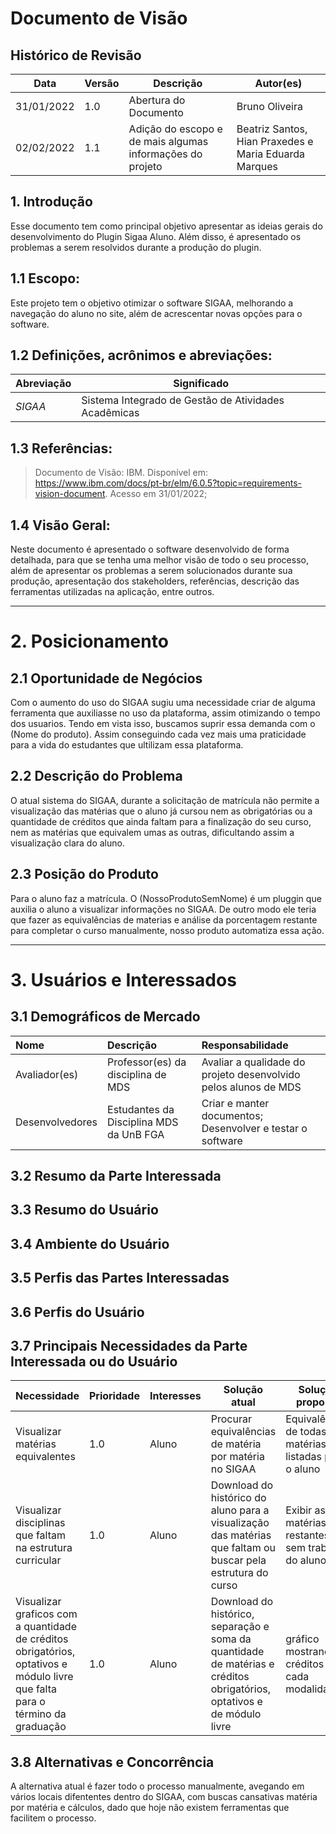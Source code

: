 # Documento de Visão

## Histórico de Revisão

| Data       | Versão | Descrição             | Autor(es)      |
| ---------- | ------ | --------------------- | -------------- |
| 31/01/2022 | 1.0    | Abertura do Documento | Bruno Oliveira |
| 02/02/2022 | 1.1    | Adição do escopo e de mais algumas informações do projeto | Beatriz Santos, Hian Praxedes e Maria Eduarda Marques |

## 1. Introdução

Esse documento tem como principal objetivo apresentar as ideias gerais do desenvolvimento do Plugin Sigaa Aluno. Além disso, é apresentado os problemas a serem resolvidos durante a produção do plugin.

## 1.1 Escopo:

Este projeto tem o objetivo otimizar o software SIGAA, melhorando a navegação do aluno no site, além de acrescentar novas opções para o software.

## 1.2 Definições, acrônimos e abreviações:

| Abreviação | Significado                                          |
| ---------- | ---------------------------------------------------- |
| _SIGAA_    | Sistema Integrado de Gestão de Atividades Acadêmicas |

## 1.3 Referências:

> Documento de Visão: IBM. Disponível em: https://www.ibm.com/docs/pt-br/elm/6.0.5?topic=requirements-vision-document. Acesso em 31/01/2022;

## 1.4 Visão Geral:

Neste documento é apresentado o software desenvolvido de forma detalhada, para que se tenha uma melhor visão de todo o seu processo, além de apresentar os problemas a serem solucionados durante sua produção, apresentação dos stakeholders, referências, descrição das ferramentas utilizadas na aplicação, entre outros.

---

# 2. Posicionamento

## 2.1 Oportunidade de Negócios

Com o aumento do uso do SIGAA sugiu uma necessidade criar de alguma ferramenta que auxiliasse no uso da plataforma, assim otimizando o tempo dos usuarios. Tendo em vista isso, buscamos suprir essa demanda com o (Nome do produto). Assim conseguindo cada vez mais uma praticidade para a vida do estudantes que ultilizam essa plataforma.


## 2.2 Descrição do Problema

O atual sistema do SIGAA, durante a solicitação de matrícula não permite a visualização das matérias que o aluno já cursou nem as obrigatórias ou a quantidade de créditos que ainda faltam para a finalização do seu curso, nem as matérias que equivalem umas as outras, dificultando assim a visualização clara do aluno.

## 2.3 Posição do Produto

Para o aluno faz a matrícula. O (NossoProdutoSemNome) é um pluggin que auxilia o aluno a visualizar informações no SIGAA. De outro modo ele teria que fazer as equivalências de materias e análise da porcentagem restante para completar o curso manualmente, nosso produto automatiza essa ação.

---

# 3. Usuários e Interessados

## 3.1 Demográficos de Mercado

| Nome | Descrição | Responsabilidade |
| :- | :- | :- |
| Avaliador(es) | Professor(es) da disciplina de MDS | Avaliar a qualidade do projeto desenvolvido pelos alunos de MDS |
| Desenvolvedores | Estudantes da Disciplina MDS da UnB FGA | Criar e manter documentos; Desenvolver e testar o software |

## 3.2 Resumo da Parte Interessada

## 3.3 Resumo do Usuário

## 3.4 Ambiente do Usuário

## 3.5 Perfis das Partes Interessadas

## 3.6 Perfis do Usuário

## 3.7 Principais Necessidades da Parte Interessada ou do Usuário

| Necessidade| Prioridade | Interesses      | Solução atual      |   Solução proposta |
| ---------- | ------ | --------------------- | -------------- | -------------- |
| Visualizar matérias equivalentes | 1.0   | Aluno | Procurar equivalências de matéria por matéria no SIGAA | Equivalências de todas as matérias listadas para o aluno |
| Visualizar disciplinas que faltam na estrutura curricular | 1.0    | Aluno  | Download do histórico do aluno para a visualização das matérias que faltam ou buscar pela estrutura do curso |   Exibir as matérias restantes sem trabalho do aluno |
| Visualizar graficos com a quantidade de créditos obrigatórios, optativos e módulo livre que falta para o término da graduação | 1.0    | Aluno  | Download do histórico, separação e soma da quantidade de matérias e créditos obrigatórios, optativos e de módulo livre | gráfico mostrando os créditos de cada modalidade |

## 3.8 Alternativas e Concorrência

A alternativa atual é fazer todo o processo manualmente, avegando em vários locais difententes dentro do SIGAA, com buscas cansativas matéria por matéria e cálculos, dado que hoje não existem ferramentas que facilitem o processo.

